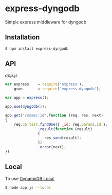 express-dyngodb
==============

Simple express middleware for dyngodb

## Installation

```sh
$ npm install express-dyngodb
```

## API


*app.js*
```js
var express    = require('express'),
    gson       = require('express-dyngodb');

var app = express();

app.use(dyngodb());

app.get('/some/:id',function (req, res, next)
{
    req.db.test.findOne({ _id: req.params.id },
               .result(function (result)
               {
                  res.send(result);
               })
               .error(next);
})
```

## Local

To use [DynamoDB Local](http://aws.typepad.com/aws/2013/09/dynamodb-local-for-desktop-development.html)
```sh
$ node app.js --local
```
